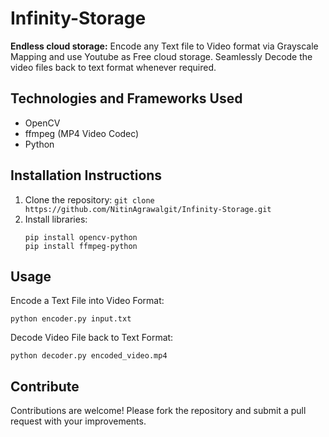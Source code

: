 # Infinity-Storage
**Endless cloud storage:** Encode any Text file to Video format via Grayscale Mapping and use Youtube as Free cloud storage. Seamlessly Decode the video files back to text format whenever required.

## Technologies and Frameworks Used
- OpenCV
- ffmpeg (MP4 Video Codec)
- Python

## Installation Instructions

1. Clone the repository: `git clone https://github.com/NitinAgrawalgit/Infinity-Storage.git`
2. Install libraries:
   ```
   pip install opencv-python
   pip install ffmpeg-python
   ```

## Usage

Encode a Text File into Video Format:
   ```
   python encoder.py input.txt
   ```
Decode Video File back to Text Format:
   ```
   python decoder.py encoded_video.mp4
   ```

## Contribute

Contributions are welcome! Please fork the repository and submit a pull request with your improvements.
